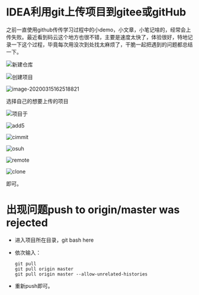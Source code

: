 # IDEA利用git上传项目到gitee或gitHub

之前一直使用github传传学习过程中的小demo，小文章，小笔记啥的，经常会上传失败。最近看到码云这个地方也很不错，主要是速度太快了，体验很好，特地记录一下这个过程，毕竟每次用没次到处找太麻烦了，干脆一起把遇到的问题都总结一下。

![新建仓库](E:\1myblog\JavaBlog\JavaBlog\Others\pic\新建仓库.png)



![创建项目](E:\1myblog\JavaBlog\JavaBlog\Others\pic\创建项目.png)



![image-20200315162518821](C:\Users\13327\AppData\Roaming\Typora\typora-user-images\image-20200315162518821.png)

选择自己的想要上传的项目

![项目于](E:\1myblog\JavaBlog\JavaBlog\Others\pic\项目于.png)



![add5](E:\1myblog\JavaBlog\JavaBlog\Others\pic\add5.png)

![cimmit](E:\1myblog\JavaBlog\JavaBlog\Others\pic\cimmit.png)

![osuh](E:\1myblog\JavaBlog\JavaBlog\Others\pic\osuh.png)

![remote](E:\1myblog\JavaBlog\JavaBlog\Others\pic\remote.png)

![clone](E:\1myblog\JavaBlog\JavaBlog\Others\pic\clone.png)

即可。

# 出现问题push to origin/master was rejected

- 进入项目所在目录，git bash here

- 依次输入：

  ```git
  git pull
  git pull origin master
  git pull origin master --allow-unrelated-histories
  ```

- 重新push即可。

